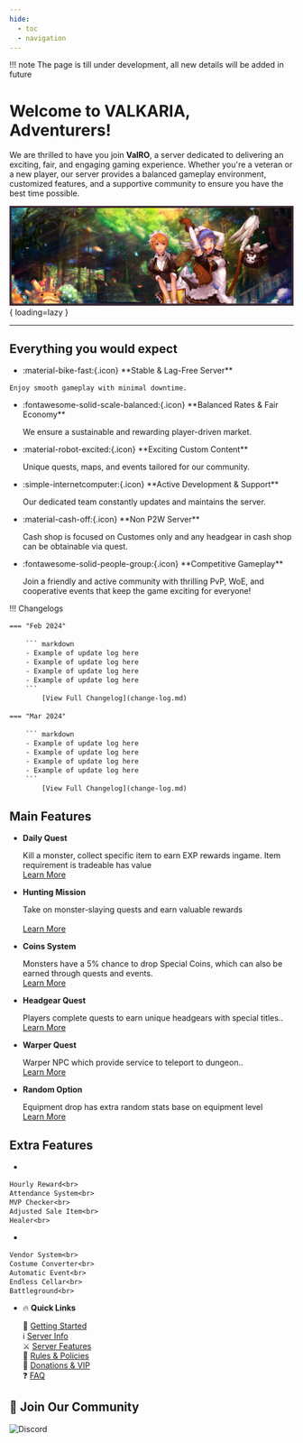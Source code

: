 ```yaml
---
hide:
  - toc
  - navigation
---
```


!!! note 
    The page is till under development, all new details will be added in future
<br>

# Welcome to **VALKARIA**, Adventurers!

We are thrilled to have you join **ValRO**, a  server dedicated to delivering an exciting, fair, and engaging gaming experience. Whether you're a veteran or a new player, our server provides a balanced gameplay environment, customized features, and a supportive community to ensure you have the best time possible.

<!-- [Register Now](#){ .md-button .md-button--primary } -->

![Banner](assets/banner.png){ loading=lazy }

----------------------------------------------

## Everything you would expect
<div class="grid cards" markdown>

-    <p class="custom-feature"> :material-bike-fast:{.icon} **Stable & Lag-Free Server**</p>
    
    Enjoy smooth gameplay with minimal downtime.  
    
-   <p class="custom-feature"> :fontawesome-solid-scale-balanced:{.icon} **Balanced Rates & Fair Economy**</p>

    We ensure a sustainable and rewarding player-driven market.  

-   <p class="custom-feature"> :material-robot-excited:{.icon} **Exciting Custom Content**</p>

    Unique quests, maps, and events tailored for our community.  

-   <p class="custom-feature"> :simple-internetcomputer:{.icon} **Active Development & Support**</p>

    Our dedicated team constantly updates and maintains the server.  

-   <p class="custom-feature"> :material-cash-off:{.icon} **Non P2W Server**</p>

    Cash shop is focused on Customes only and any headgear in cash shop can be obtainable via quest.

-   <p class="custom-feature"> :fontawesome-solid-people-group:{.icon} **Competitive Gameplay**</p>

    Join a friendly and active community with thrilling PvP, WoE, and cooperative events that keep the game exciting for everyone!

</div>

!!! Changelogs

    === "Feb 2024"

        ``` markdown 
        - Example of update log here
        - Example of update log here
        - Example of update log here
        - Example of update log here
        ```
            [View Full Changelog](change-log.md)

    === "Mar 2024"

        ``` markdown 
        - Example of update log here
        - Example of update log here
        - Example of update log here
        - Example of update log here
        ```
            [View Full Changelog](change-log.md)

## Main Features

<div class="grid cards" markdown>

-   **Daily Quest**
   
    
    Kill a monster, collect specific item to earn EXP rewards ingame. Item requirement is tradeable has value<br>
    [Learn More](daily-quest.md)

-   **Hunting Mission**
   
    
    Take on monster-slaying quests and earn valuable rewards<br><br>
    [Learn More](hunting-mission.md)

-   **Coins System**
   
    
    Monsters have a 5% chance to drop Special Coins, which can also be earned through quests and events.<br>
    [Learn More](coin-system.md)

-   **Headgear Quest**
   
    
    Players complete quests to earn unique headgears with special titles..<br>
    [Learn More](headgear-quest.md)

-   **Warper Quest**
   
    
    Warper NPC which provide service to teleport to dungeon..<br>
    [Learn More](warper-quest.md)

-   **Random Option**
   
    
    Equipment drop has extra random stats base on equipment level<br>
    [Learn More](random-option.md)
</div>

## Extra Features

<div class="grid cards" markdown>
   
-   
    
    Hourly Reward<br>
    Attendance System<br>
    MVP Checker<br>
    Adjusted Sale Item<br>
    Healer<br>

- 

    Vendor System<br>
    Costume Converter<br>
    Automatic Event<br>
    Endless Cellar<br>
    Battleground<br>

- 🔥 **Quick Links**
  
    📖 [Getting Started](getting-started.md)<br>
    ℹ️ [Server Info](server-info.md)<br>
    ⚔️ [Server Features](server-features.md)<br>
    📜 [Rules & Policies](rules.md)<br>
    🎁 [Donations & VIP](donations.md)<br>
    ❓ [FAQ](faq.md)<br>

</div>




## 📢 **Join Our Community**
![Discord](https://img.shields.io/discord/1350028562924830730?logo=discord&label=Join%20Our%20Discord&link=https%3A%2F%2Fdiscord.gg%2F6qQUbAeHrx)

